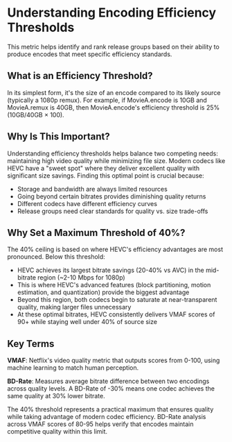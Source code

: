 # Understanding Encoding Efficiency Thresholds

This metric helps identify and rank release groups based on their ability to produce encodes that meet specific efficiency standards.

## What is an Efficiency Threshold?

In its simplest form, it's the size of an encode compared to its likely source (typically a 1080p remux). For example, if MovieA.encode is 10GB and MovieA.remux is 40GB, then MovieA.encode's efficiency threshold is 25% (10GB/40GB × 100).

## Why Is This Important?

Understanding efficiency thresholds helps balance two competing needs: maintaining high video quality while minimizing file size. Modern codecs like HEVC have a "sweet spot" where they deliver excellent quality with significant size savings. Finding this optimal point is crucial because:

- Storage and bandwidth are always limited resources
- Going beyond certain bitrates provides diminishing quality returns
- Different codecs have different efficiency curves
- Release groups need clear standards for quality vs. size trade-offs

## Why Set a Maximum Threshold of 40%?

The 40% ceiling is based on where HEVC's efficiency advantages are most pronounced. Below this threshold:

- HEVC achieves its largest bitrate savings (20-40% vs AVC) in the mid-bitrate region (~2-10 Mbps for 1080p)
- This is where HEVC's advanced features (block partitioning, motion estimation, and quantization) provide the biggest advantage
- Beyond this region, both codecs begin to saturate at near-transparent quality, making larger files unnecessary
- At these optimal bitrates, HEVC consistently delivers VMAF scores of 90+ while staying well under 40% of source size

## Key Terms

**VMAF**: Netflix's video quality metric that outputs scores from 0-100, using machine learning to match human perception.

**BD-Rate**: Measures average bitrate difference between two encodings across quality levels. A BD-Rate of -30% means one codec achieves the same quality at 30% lower bitrate.

The 40% threshold represents a practical maximum that ensures quality while taking advantage of modern codec efficiency. BD-Rate analysis across VMAF scores of 80-95 helps verify that encodes maintain competitive quality within this limit.